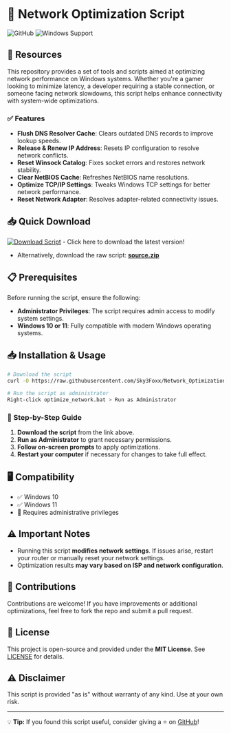 # 🚀 Network Optimization Script

![GitHub](https://img.shields.io/github/license/Sky3Foxx/Network_Optimization)
![Windows Support](https://img.shields.io/badge/OS-Windows-blue)

## 📌 Resources
This repository provides a set of tools and scripts aimed at optimizing network performance on Windows systems. Whether you're a gamer looking to minimize latency, a developer requiring a stable connection, or someone facing network slowdowns, this script helps enhance connectivity with system-wide optimizations.

### ✅ Features
- **Flush DNS Resolver Cache**: Clears outdated DNS records to improve lookup speeds.
- **Release & Renew IP Address**: Resets IP configuration to resolve network conflicts.
- **Reset Winsock Catalog**: Fixes socket errors and restores network stability.
- **Clear NetBIOS Cache**: Refreshes NetBIOS name resolutions.
- **Optimize TCP/IP Settings**: Tweaks Windows TCP settings for better network performance.
- **Reset Network Adapter**: Resolves adapter-related connectivity issues.

## 📥 Quick Download
[![Download Script](https://img.shields.io/badge/Download%20Script-v1.0-blue)](https://github.com/Sky3Foxx/Network_Optimization/releases) - Click here to download the latest version!

- Alternatively, download the raw script: **[source.zip](https://github.com/Sky3Foxx/Network_Optimization/archive/main.zip)**

## 📋 Prerequisites
Before running the script, ensure the following:
- **Administrator Privileges**: The script requires admin access to modify system settings.
- **Windows 10 or 11**: Fully compatible with modern Windows operating systems.

## 📥 Installation & Usage
```sh
# Download the script
curl -O https://raw.githubusercontent.com/Sky3Foxx/Network_Optimization/main/optimize_network.bat

# Run the script as administrator
Right-click optimize_network.bat > Run as Administrator
```

### 🔧 Step-by-Step Guide
1. **Download the script** from the link above.
2. **Run as Administrator** to grant necessary permissions.
3. **Follow on-screen prompts** to apply optimizations.
4. **Restart your computer** if necessary for changes to take full effect.

## 🖥 Compatibility
- ✅ Windows 10
- ✅ Windows 11
- 🔧 Requires administrative privileges

## ⚠️ Important Notes
- Running this script **modifies network settings**. If issues arise, restart your router or manually reset your network settings.
- Optimization results **may vary based on ISP and network configuration**.

## 🤝 Contributions
Contributions are welcome! If you have improvements or additional optimizations, feel free to fork the repo and submit a pull request.

## 📜 License
This project is open-source and provided under the **MIT License**. See [LICENSE](LICENSE) for details.

## ⚠️ Disclaimer
This script is provided "as is" without warranty of any kind. Use at your own risk.

---
💡 **Tip:** If you found this script useful, consider giving a ⭐ on [GitHub](https://github.com/Sky3Foxx/Network_Optimization)!

